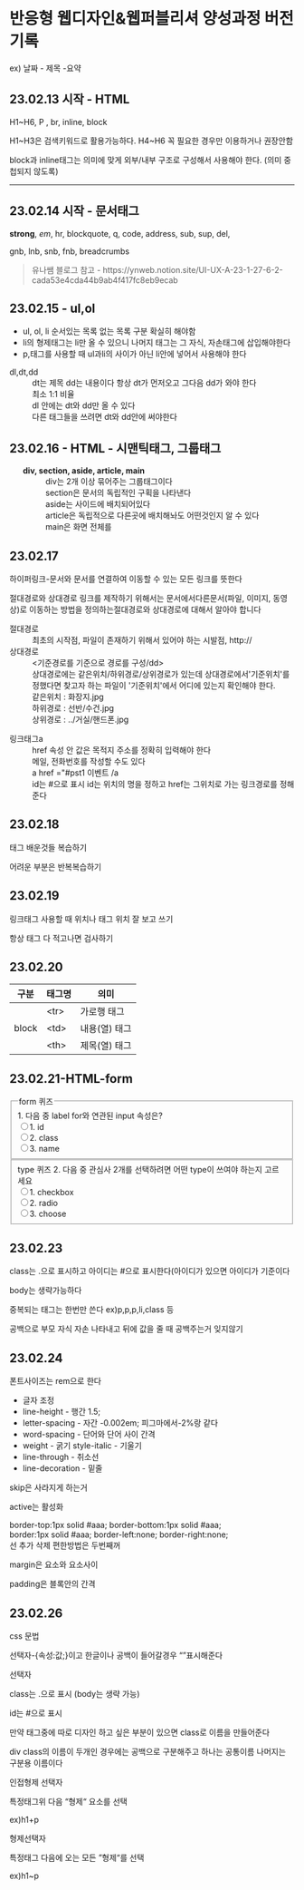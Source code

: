 <h1>반응형 웹디자인&웹퍼블리셔 양성과정 버전기록</h1>
<p>ex) 날짜 - 제목 -요약</P>
<h2>23.02.13 시작 - HTML</h2>
<p>H1~H6, P , br, inline, block</p>
<p>H1~H3은 검색키워드로 활용가능하다. H4~H6 꼭 필요한 경우만 이용하거나 권장안함</P>
<p>block과 inline태그는 의미에 맞게 외부/내부 구조로 구성해서 사용해야 한다. (의미 중첩되지 않도록)</p>
<hr>
<h2>23.02.14 시작 - 문서태그</h2>
<p><strong>strong</strong>, <em>em</em>, hr, blockquote, q, code, address, sub, sup, del,</p>
<p>gnb, lnb, snb, fnb, breadcrumbs</p>
<blockquote cite="https://ynweb.notion.site/UI-UX-A-23-1-27-6-2-cada53e4cda44b9ab4f417fc8eb9ecab">유나쌤 블로그 참고 - https://ynweb.notion.site/UI-UX-A-23-1-27-6-2-cada53e4cda44b9ab4f417fc8eb9ecab</blockquote>
<h2>23.02.15 - ul,ol</h2>
<ul>
  <li>ul, ol, li 순서있는 목록 없는 목록 구분 확실히 해야함</li>
  <li>li의 형제태그는 li만 올 수 있으니 나머지 태그는 그 자식, 자손태그에 삽입해야한다</li>
  <li>p,태그를 사용할 때 ul과li의 사이가 아닌 li안에 넣어서 사용해야 한다</li>
</ul>
<dl>
  <dt>dl,dt,dd</dt>
  <dd>dt는 제목 dd는 내용이다 항상 dt가 먼저오고 그다음 dd가 와야 한다 </dd>
  <dd>최소 1:1 비율</dd>
  <dd>dl 안에는 dt와 dd만 올 수 있다</dd>
  <dd>다른 태그들을 쓰려면 dt와 dd안에 써야한다</dd>
</dl>
<div class="study">
  <h2>23.02.16 - HTML - 시맨틱태그, 그룹태그 </h2>
  <ul>
    <dt><strong>div, section, aside, article, main</strong></dt>
    <dd>div는 2개 이상 묶어주는 그룹태그이다</dd>
    <dd>section은 문서의 독립적인 구획을 나타낸다</dd>
    <dd>aside는 사이드에 배치되어있다</dd>
    <dd>article은 독립적으로 다른곳에 배치해놔도 어떤것인지 알 수 있다</dd>
    <dd>main은 화면 전체를 </dd>
  </ul>
  </div>
  <h2>23.02.17</h2>
  <p>하이퍼링크-문서와 문서를 연결하여 이동할 수 있는 모든 링크를 뜻한다</p>
  <p>절대경로와 상대경로 링크를 제작하기 위해서는 문서에서다른문서(파일, 이미지, 동영상)로 이동하는 방법을 정의하는절대경로와 상대경로에 대해서 알아야 합니다</p>
  <dl>
    <dt>절대경로</dt>
    <dd>최초의 시작점, 파일이 존재하기 위해서 있어야 하는 시발점, http://</dd>
    <dt>상대경로</dt>
    <dd><기준경로를 기준으로 경로를 구성/dd>
    <dd>상대경로에는 같은위치/하위경로/상위경로가 있는데 상대경로에서'기준위치'를 정했다면 찾고자 하는 파일이 '기준위치'에서 어디에 있는지 확인해야 한다.</dd>
      <dd>같은위치 : 화장지.jpg</dd>
      <dd>하위경로 : 선반/수건.jpg</dd>
      <dd>상위경로 : ../거실/핸드폰.jpg</dd>
  </dl>
      <dl>
        <dt>링크태그a</dt>
        <dd>href 속성 안 값은 목적지 주소를 정확히 입력해야 한다</dd>
        <dd>메일, 전화번호를 작성할 수도 있다</dd>
        <dd>a href ="#pst1 이벤트 /a </dd>
        <dd>id는 #으로 표시 id는 위치의 명을 정하고 href는 그위치로 가는 링크경로를 정해준다</dd>
      </dl>
      <dl><dl/>
<h2>23.02.18</h2>
<p>태그 배운것들 복습하기</p>
<p>어려운 부분은 반복복습하기</p>
<h2>23.02.19</h2>
<p>링크태그 사용할 때 위치나 태그 위치 잘 보고 쓰기</p>
<p>항상 태그 다 적고나면 검사하기</p>
<h2>23.02.20</h2>
<table>
  <thead>
    <tr>
      <th>구분</th>
      <th>태그명</th>
      <th>의미</th>
    </tr>
  </thead>
  <tbody>
    <tr>
      <td rowspan="3">block</td>
      <td>&lt;tr&gt;</td>
      <td>가로행 태그</td>
    </tr>
    <tr>
      <td>&lt;td&gt;</td>
      <td>내용(열) 태그</td>
    </tr>
    <tr>
      <td>&lt;th&gt;</td>
      <td>제목(열) 태그</td>
    </tr>
  </tbody>
</table>
<h2>23.02.21-HTML-form</h2>
<form action="#" method="get">
<fieldset>
<legend>form 퀴즈</legend>
<span>1. 다음 중 label for와 연관된 input 속성은?</span><br>
<label><input type="radio" name"quiz" value="id">1. id</label><br>
<label><input type="radio" name="quiz" value="class">2. class</label><br>
<label><input type="radio" name="quiz" value="name">3. name</label><br>
</fieldset>
  <fieldset>
   <legned>type 퀴즈</legend>
   <span>2. 다음 중 관심사 2개를 선택하려면 어떤 type이 쓰여야 하는지 고르세요</span><br>
   <label><input type="radio" name"quiz" value="id">1. checkbox</label><br>
   <label><input type="radio" name="quiz" value="class">2. radio</label><br>
   <label><input type="radio" name="quiz" value="name">3. choose</label><br>
  </fieldset>
</form>
<h2>23.02.23</h2>
<p>class는 .으로 표시하고 아이디는 #으로 표시한다(아이디가 있으면 아이디가 기준이다</p>
<p>body는 생략가능하다</p>
<p>중복되는 태그는 한번만 쓴다 ex)p,p,p,li,class 등</p>
<p>공백으로 부모 자식 자손 나타내고 뒤에 값을 줄 때 공백주는거 잊지않기</p>
<h2>23.02.24</h2>
<p>폰트사이즈는 rem으로 한다</p>
<ul>
  <li>글자 조정</li>
  <li>line-height - 행간 1.5;</li>
  <li>letter-spacing - 자간 -0.002em; 피그마에서-2%랑 같다</li>
  <li>word-spacing - 단어와 단어 사이 간격</li>
  <li>weight - 굵기 style-italic - 기울기</li>
  <li>line-through - 취소선</li>
  <li>line-decoration - 밑줄</li>
</ul>
<p>skip은 사라지게 하는거</p>
<p>active는 활성화</p>
<p>border-top:1px solid #aaa;
   border-bottom:1px solid #aaa;<br>
   border:1px solid #aaa;
   border-left:none; border-right:none;<br>
   선 추가 삭제 편한방법은 두번째꺼
   </p>
   <p>margin은 요소와 요소사이</p>
   <p>padding은 블록안의 간격</p>
<h2>23.02.26</h2>
<p>css 문법</p>
<p>선택자-{속성:값;}이고 한글이나 공백이 들어갈경우 “”표시해준다</p>
<p>선택자</p>
<p>class는 .으로 표시 (body는 생략 가능)</p>
<p>id는 #으로 표시</p>
<p>만약 태그중에 따로 디자인 하고 싶은 부분이 있으면 class로 이름을 만들어준다</p>
<p>div class의 이름이 두개인 경우에는 공백으로 구분해주고 하나는 공통이름 나머지는 구분용 이름이다</p>
<p>인접형제 선택자</p>
<p>특정태그위 다음 “형제“ 요소를 선택</p>
<p>ex)h1+p</p>
<p>형제선택자</p>
<p>특정태그 다음에 오는 모든 ”형제“를 선택</p>
<p>ex)h1~p</p>

